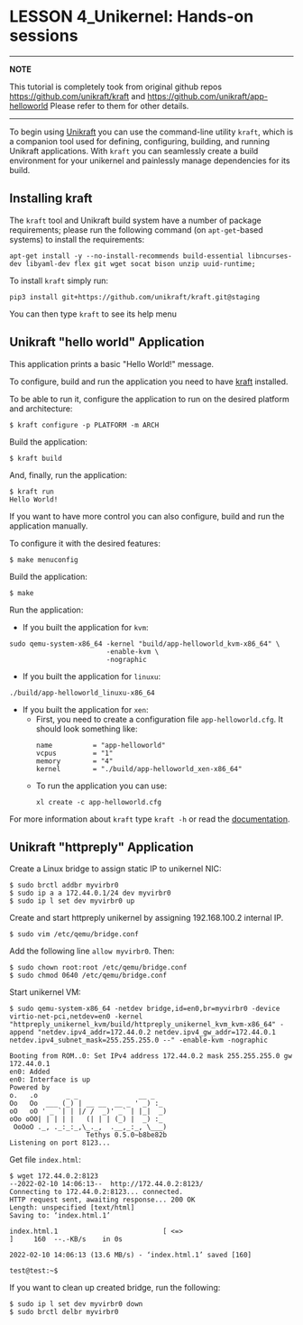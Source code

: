 # LESSON 4_Unikernel: Hands-on sessions

---
**NOTE**

This tutorial is completely took from original github repos https://github.com/unikraft/kraft and https://github.com/unikraft/app-helloworld
Please refer to them for other details.

---


To begin using [Unikraft](https://unikraft.org) you can use the
command-line utility `kraft`, which is a companion tool used for
defining, configuring, building, and running Unikraft applications.
With `kraft` you can seamlessly create a build environment for your
unikernel and painlessly manage dependencies for its build.

## Installing kraft

The `kraft` tool and Unikraft build system have a number of package
requirements; please run the following command (on `apt-get`-based systems) to
install the requirements:

    apt-get install -y --no-install-recommends build-essential libncurses-dev libyaml-dev flex git wget socat bison unzip uuid-runtime;

To install `kraft` simply run:

    pip3 install git+https://github.com/unikraft/kraft.git@staging

You can then type `kraft` to see its help menu

## Unikraft "hello world" Application

This application prints a basic "Hello World!" message.

To configure, build and run the application you need to have [kraft](https://github.com/unikraft/kraft) installed.

To be able to run it, configure the application to run on the desired platform and architecture:
```
$ kraft configure -p PLATFORM -m ARCH
```

Build the application:
```
$ kraft build
```

And, finally, run the application:
```
$ kraft run
Hello World!
```

If you want to have more control you can also configure, build and run the application manually.

To configure it with the desired features:
```
$ make menuconfig
```

Build the application:
```
$ make
```

Run the application:
- If you built the application for `kvm`:
```
sudo qemu-system-x86_64 -kernel "build/app-helloworld_kvm-x86_64" \
                        -enable-kvm \
                        -nographic
```

- If you built the application for `linuxu`:
```
./build/app-helloworld_linuxu-x86_64
```

- If you built the application for `xen`:
  - First, you need to create a configuration file `app-helloworld.cfg`.
    It should look something like:
    ```
    name          = "app-helloworld"
    vcpus         = "1"
    memory        = "4"
    kernel        = "./build/app-helloworld_xen-x86_64"
    ```
  - To run the application you can use:
    ```
    xl create -c app-helloworld.cfg
    ```

For more information about `kraft` type `kraft -h` or read the
[documentation](http://docs.unikraft.org).

## Unikraft "httpreply" Application

Create a Linux bridge to assign static IP to unikernel NIC:

```
$ sudo brctl addbr myvirbr0
$ sudo ip a a 172.44.0.1/24 dev myvirbr0
$ sudo ip l set dev myvirbr0 up
```

Create and start httpreply unikernel by assigning 192.168.100.2 internal IP.

```
$ sudo vim /etc/qemu/bridge.conf
```

Add the following line ``allow myvirbr0``. Then:

```
$ sudo chown root:root /etc/qemu/bridge.conf
$ sudo chmod 0640 /etc/qemu/bridge.conf
```

Start unikernel VM:

```
$ sudo qemu-system-x86_64 -netdev bridge,id=en0,br=myvirbr0 -device virtio-net-pci,netdev=en0 -kernel "httpreply_unikernel_kvm/build/httpreply_unikernel_kvm_kvm-x86_64" -append "netdev.ipv4_addr=172.44.0.2 netdev.ipv4_gw_addr=172.44.0.1 netdev.ipv4_subnet_mask=255.255.255.0 --" -enable-kvm -nographic 

Booting from ROM..0: Set IPv4 address 172.44.0.2 mask 255.255.255.0 gw 172.44.0.1
en0: Added
en0: Interface is up
Powered by
o.   .o       _ _               __ _
Oo   Oo  ___ (_) | __ __  __ _ ' _) :_
oO   oO ' _ `| | |/ /  _)' _` | |_|  _)
oOo oOO| | | | |   (| | | (_) |  _) :_
 OoOoO ._, ._:_:_,\_._,  .__,_:_, \___)
                   Tethys 0.5.0~b8be82b
Listening on port 8123...
```

Get file ``index.html``:

```
$ wget 172.44.0.2:8123
--2022-02-10 14:06:13--  http://172.44.0.2:8123/
Connecting to 172.44.0.2:8123... connected.
HTTP request sent, awaiting response... 200 OK
Length: unspecified [text/html]
Saving to: ‘index.html.1’

index.html.1                          [ <=>                                                         ]     160  --.-KB/s    in 0s

2022-02-10 14:06:13 (13.6 MB/s) - ‘index.html.1’ saved [160]

test@test:~$
```

If you want to clean up created bridge, run the following:

```
$ sudo ip l set dev myvirbr0 down
$ sudo brctl delbr myvirbr0
```
